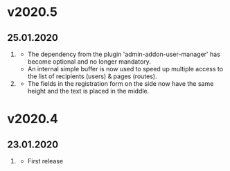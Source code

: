 # v2020.5
##  25.01.2020

1. [](#improved)
    * The dependency from the plugin 'admin-addon-user-manager' has become optional and no longer mandatory.
    * An internal simple buffer is now used to speed up multiple access to the list of recipients (users) & pages (routes).
2. [](#bugix) 
   * The fields in the registration form on the side now have the same height and the text is placed in the middle.


# v2020.4
##  23.01.2020

1. [](#new)
    * First release
